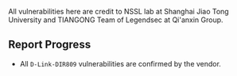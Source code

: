 

All vulnerabilities here are credit to NSSL lab at Shanghai Jiao Tong University and TIANGONG Team of Legendsec at Qi'anxin Group.   


## Report Progress

- All `D-Link-DIR809` vulnerabilities are confirmed by the vendor. 


